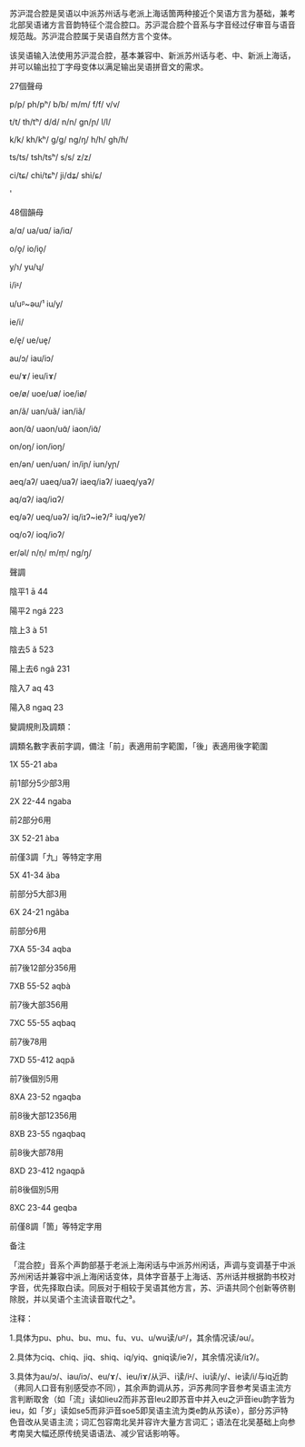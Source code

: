 苏沪混合腔是吴语以中派苏州话与老派上海话箇两种接近个吴语方言为基础，兼考北部吴语诸方言音韵特征个混合腔口。苏沪混合腔个音系与字音经过仔审音与语音规范哉。苏沪混合腔属于吴语自然方言个变体。

该吴语输入法使用苏沪混合腔，基本兼容中、新派苏州话与老、中、新派上海话，并可以输出拉丁字母变体以满足输出吴语拼音文的需求。



27個聲母

p/p/ ph/pʰ/ b/b/ m/m/ f/f/ v/v/

t/t/ th/tʰ/ d/d/ n/n/ gn/ɲ/ l/l/

k/k/ kh/kʰ/ g/ɡ/ ng/ŋ/ h/h/ gh/ɦ/

ts/ts/ tsh/tsʰ/ s/s/ z/z/

ci/tɕ/ chi/tɕʰ/ ji/dʑ/ shi/ɕ/ 

'

48個韻母

a/ɑ/ ua/uɑ/ ia/iɑ/ 

o/o̝/ io/io̝/

y/ɿ/ yu/ʮ/

i/iᶽ/

u/uᵝ~əu/¹ iu/y/

ie/i/

e/e̞/ ue/ue̞/ 

au/ɔ/ iau/iɔ/

eu/ɤ/ ieu/iɤ/

oe/ø/ uoe/uø/ ioe/iø/

an/ã/ uan/uã/ ian/iã/

aon/ɑ̃/ uaon/uɑ̃/ iaon/iɑ̃/

on/oŋ/ ion/ioŋ/

en/ən/ uen/uən/ in/iɲ/ iun/yɲ/

aeq/aʔ/ uaeq/uaʔ/ iaeq/iaʔ/ iuaeq/yaʔ/

aq/ɑʔ/ iaq/iɑʔ/

eq/əʔ/ ueq/uəʔ/ iq/iɪʔ~ieʔ/² iuq/yeʔ/

oq/oʔ/ ioq/ioʔ/

er/əl/ n/n̩/ m/m̩/ ng/ŋ̩/

聲調

陰平1 ā 44 

陽平2 ngá 223 

陰上3 à 51 

陰去5 ǎ 523 

陽上去6 ngâ 231 

陰入7 aq 43 

陽入8 ngaq 23

變調規則及調類：

調類名數字表前字調，備注「前」表適用前字範圍，「後」表適用後字範圍

1X 55-21 aba

前1部分5少部3用

2X 22-44 ngaba

前2部分6用

3X 52-21 àba

前僅3調「九」等特定字用

5X 41-34 ǎba

前部分5大部3用

6X 24-21 ngâba

前部分6用

7XA 55-34 aqba

前7後12部分356用

7XB 55-52 aqbà

前7後大部356用

7XC 55-55 aqbaq

前7後78用

7XD 55-412 aqpǎ

前7後個別5用

8XA 23-52 ngaqba

前8後大部12356用

8XB 23-55 ngaqbaq

前8後大部78用

8XD 23-412 ngaqpǎ

前8後個別5用

8XC 23-44 geqba

前僅8調「箇」等特定字用



备注

「混合腔」音系个声韵部基于老派上海闲话与中派苏州闲话，声调与变调基于中派苏州闲话并兼容中派上海闲话变体，具体字音基于上海话、苏州话并根据韵书校对字音，优先择取白读。同辰对于相较于吴语其他方言，苏、沪语共同个创新等侪剔除脱，并以吴语个主流读音取代之³。

注释：

1.具体为pu、phu、bu、mu、fu、vu、u/wu读/uᵝ/，其余情况读/əu/。

2.具体为ciq、chiq、jiq、shiq、iq/yiq、gniq读/ieʔ/，其余情况读/iɪʔ/。

3.具体为au/ɔ/、iau/iɔ/、eu/ɤ/、ieu/iɤ/从沪、i读/iᶽ/、iu读/y/、ie读/i/与iq近韵（弗同人口音有别感受亦不同），其余声韵调从苏，沪苏弗同字音参考吴语主流方言判断取舍（如「流」读如lieu2而非苏音leu2即苏音中并入eu之沪音ieu韵字皆为ieu，如「岁」读如se5而非沪音soe5即吴语主流为类e韵从苏读e），部分苏沪特色音改从吴语主流；词汇包容南北吴并容许大量方言词汇；语法在北吴基础上向参考南吴大幅还原传统吴语语法、减少官话影响等。
